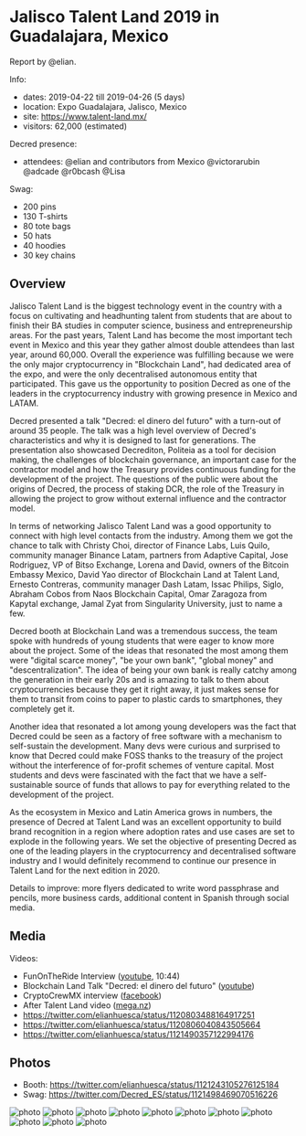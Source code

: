 # Jalisco Talent Land 2019 in Guadalajara, Mexico

Report by @elian.

Info:

* dates: 2019-04-22 till 2019-04-26 (5 days)
* location: Expo Guadalajara, Jalisco, Mexico
* site: https://www.talent-land.mx/
* visitors: 62,000 (estimated)

Decred presence:

* attendees: @elian and contributors from Mexico @victorarubin @adcade @r0bcash @Lisa

Swag:

* 200 pins
* 130 T-shirts
* 80 tote bags
* 50 hats
* 40 hoodies
* 30 key chains

## Overview

Jalisco Talent Land is the biggest technology event in the country with a focus on cultivating and headhunting talent from students that are about to finish their BA studies in computer science, business and entrepreneurship areas. For the past years, Talent Land has become the most important tech event in Mexico and this year they gather almost double attendees than last year, around 60,000. Overall the experience was fulfilling because we were the only major cryptocurrency in "Blockchain Land", had dedicated area of the expo, and were the only decentralised autonomous entity that participated. This gave us the opportunity to position Decred as one of the leaders in the cryptocurrency industry with growing presence in Mexico and LATAM.

Decred presented a talk "Decred: el dinero del futuro" with a turn-out of around 35 people. The talk was a high level overview of Decred's characteristics and why it is designed to last for generations. The presentation also showcased Decrediton, Politeia as a tool for decision making, the challenges of blockchain governance, an important case for the contractor model and how the Treasury provides continuous funding for the development of the project. The questions of the public were about the origins of Decred, the process of staking DCR, the role of the Treasury in allowing the project to grow without external influence and the contractor model.

In terms of networking Jalisco Talent Land was a good opportunity to connect with high level contacts from the industry. Among them we got the chance to talk with Christy Choi, director of Finance Labs, Luis Quilo, community manager Binance Latam, partners from Adaptive Capital, Jose Rodriguez, VP of Bitso Exchange, Lorena and David, owners of the Bitcoin Embassy Mexico, David Yao director of Blockchain Land at Talent Land, Ernesto Contreras, community manager Dash Latam, Issac Philips, Siglo, Abraham Cobos from Naos Blockchain Capital, Omar Zaragoza from Kapytal exchange, Jamal Zyat from Singularity University, just to name a few.

Decred booth at Blockchain Land was a tremendous success, the team spoke with hundreds of young students that were eager to know more about the project. Some of the ideas that resonated the most among them were "digital scarce money", "be your own bank", "global money" and "descentralization". The idea of being your own bank is really catchy among the generation in their early 20s and is amazing to talk to them about cryptocurrencies because they get it right away, it just makes sense for them to transit from coins to paper to plastic cards to smartphones, they completely get it.

Another idea that resonated a lot among young developers was the fact that Decred could be seen as a factory of free software with a mechanism to self-sustain the development. Many devs were curious and surprised to know that Decred could make FOSS thanks to the treasury of the project without the interference of for-profit schemes of venture capital. Most students and devs were fascinated with the fact that we have a self-sustainable source of funds that allows to pay for everything related to the development of the project.

As the ecosystem in Mexico and Latin America grows in numbers, the presence of Decred at Talent Land was an excellent opportunity to build brand recognition in a region where adoption rates and use cases are set to explode in the following years. We set the objective of presenting Decred as one of the leading players in the cryptocurrency and decentralised software industry and I would definitely recommend to continue our presence in Talent Land for the next edition in 2020.

Details to improve: more flyers dedicated to write word passphrase and pencils, more business cards, additional content in Spanish through social media.

## Media

Videos:

* FunOnTheRide Interview ([youtube](https://www.youtube.com/watch?v=ZhoNZ4mEvM0&t=644), 10:44)
* Blockchain Land Talk "Decred: el dinero del futuro" ([youtube](https://www.youtube.com/watch?v=8XRRbNInyLA&t=24841))
* CryptoCrewMX interview ([facebook](https://www.facebook.com/CryptoCrewMX/videos/295643984662412/))
* After Talent Land video ([mega.nz](https://mega.nz/#!gyAGCajL!_VKa6NiIPhb6mvwLdcodrWyljltXPhoQoW7df1ulq6o))
* https://twitter.com/elianhuesca/status/1120803488164917251
* https://twitter.com/elianhuesca/status/1120806040843505664
* https://twitter.com/elianhuesca/status/1121490357122994176

## Photos

* Booth: https://twitter.com/elianhuesca/status/1121243105276125184
* Swag: https://twitter.com/Decred_ES/status/1121498469070516226

![photo](https://user-images.githubusercontent.com/26446555/57629511-ed042b00-7569-11e9-9743-beac21dcb102.jpeg)
![photo](https://user-images.githubusercontent.com/26446555/57629513-ed042b00-7569-11e9-9ff2-633157ee3215.jpeg)
![photo](https://user-images.githubusercontent.com/26446555/57629515-ed042b00-7569-11e9-91a3-223a678155f4.jpeg)
![photo](https://user-images.githubusercontent.com/26446555/57629516-ed042b00-7569-11e9-8a95-8f7ca2d213ea.jpeg)
![photo](https://user-images.githubusercontent.com/26446555/57629517-ed042b00-7569-11e9-846c-7bb13e9e0df3.jpeg)
![photo](https://user-images.githubusercontent.com/26446555/57629519-ed9cc180-7569-11e9-9b44-436f9e4d9ee0.jpeg)
![photo](https://user-images.githubusercontent.com/26446555/57629520-ed9cc180-7569-11e9-8125-79f64e833f9b.jpeg)
![photo](https://user-images.githubusercontent.com/26446555/57629521-ed9cc180-7569-11e9-8078-7a0ca8a72742.jpeg)
![photo](https://user-images.githubusercontent.com/26446555/57629522-ee355800-7569-11e9-94bf-87fdf968e411.jpeg)
![photo](https://user-images.githubusercontent.com/26446555/57629523-ee355800-7569-11e9-8064-faa2797ad353.jpeg)
![photo](https://user-images.githubusercontent.com/26446555/57629524-ee355800-7569-11e9-9fba-547c63e52739.jpeg)
